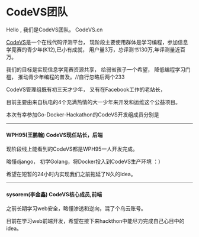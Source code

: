 # CodeVS团队

Hello , 我们是CodeVS团队。 CodeVS.cn

 [CodeVS](http://www.codevs.cn/)是一个在线代码评测平台， 现阶段主要使用群体是学习编程，参加信息学竞赛的青少年(K12),已小有成就， 用户量3万，总评测书130万,年评测量近百万。
 
 我们的目标是实现信息学竞赛资源共享， 给弱省孩子一个希望， 降低编程学习门槛， 推动青少年编程的普及。//自行忽略后两个233
 
 CodeVS管理组既有初三天才少年， 又有在Facebook工作的老站长，
 
 目前主要由来自杭电的4个充满热情的大一少年来开发和运维这个公益项目。
 

 本次有幸参加Go-Docker-Hackathon的CodeVS开发组成员分别是

 ------
 
#### WPH95(王鹏翰)  CodeVS现任站长，后端

 现阶段线上能看到的CodeVS都是WPH95一人开发完成。
 
 略懂django， 初学Golang，将Docker投入到CodeVS生产环境 ：）
 
 希望在短暂的24小时内实现我们之前拖延了N久的Idea。


 ------
 
 
#### sysorem(李金鑫) CodeVS核心成员,前端

之前长期学习web安全，略懂渗透和逆向，混了个乌云账号。

目前在学习web前端开发，希望在接下来hackthon中能尽力完成自己心目中的idea。



